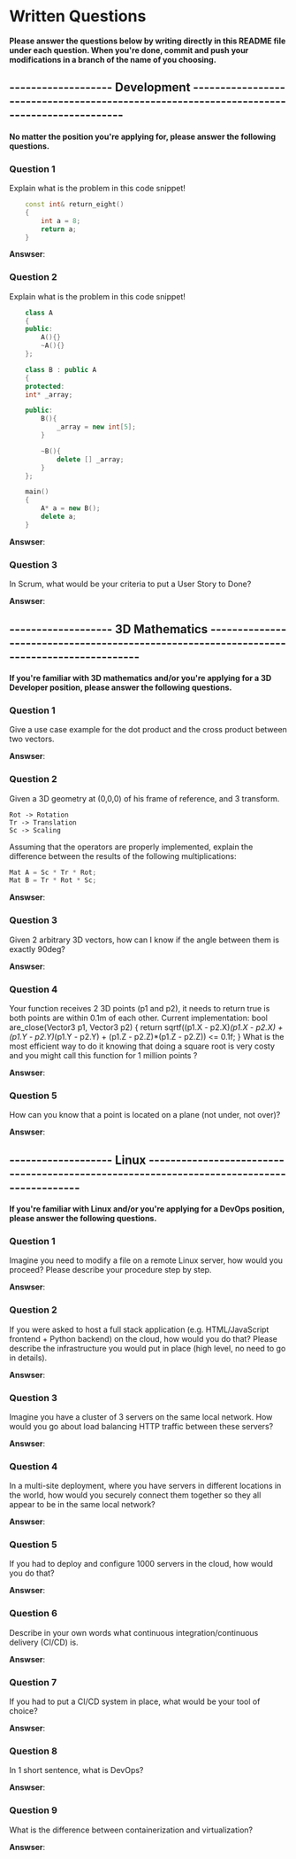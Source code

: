 # Written Questions
**Please answer the questions below by writing directly in this README file under each question. When you're done, commit and push your modifications in a branch of the name of you choosing.**


## ------------------- Development -----------------------------------------------------------------------------------------
**No matter the position you're applying for, please answer the following questions.**


### Question 1
Explain what is the problem in this code snippet!
```cpp
    const int& return_eight()
    {
        int a = 8;
        return a;
    }
```

**Answser**:


### Question 2
Explain what is the problem in this code snippet!
```cpp
    class A
    {
    public:
        A(){}
        ~A(){}
    };

    class B : public A
    {
    protected:
    int* _array;

    public:
        B(){
            _array = new int[5];
        }

        ~B(){
            delete [] _array;
        }
    };

    main()
    {
        A* a = new B();
        delete a;
    }
```

**Answser**:


### Question 3
In Scrum, what would be your criteria to put a User Story to Done?

**Answser**:




## ------------------- 3D Mathematics -----------------------------------------------------------------------------------------
**If you're familiar with 3D mathematics and/or you're applying for a 3D Developer position, please answer the following questions.**


### Question 1
Give a use case example for the dot product and the cross product between two vectors.

**Answser**:

 
### Question 2
Given a 3D geometry at (0,0,0) of his frame of reference, and 3 transform.
```
Rot -> Rotation
Tr -> Translation
Sc -> Scaling
```
Assuming that the operators are properly implemented, explain the difference between the results of the following multiplications:

```cpp
Mat A = Sc * Tr * Rot;
Mat B = Tr * Rot * Sc;
```

**Answser**:


### Question 3
Given 2 arbitrary 3D vectors, how can I know if the angle between them is exactly 90deg?

**Answser**:


### Question 4
Your function receives 2 3D points (p1 and p2), it needs to return true is both points are within 0.1m of each other.
Current implementation:
bool are_close(Vector3 p1, Vector3 p2)
{
    return sqrtf((p1.X - p2.X)*(p1.X - p2.X) + (p1.Y - p2.Y)*(p1.Y - p2.Y) + (p1.Z - p2.Z)*(p1.Z - p2.Z)) <= 0.1f;
}
What is the most efficient way to do it knowing that doing a square root is very costy and you might call this function for 1 million points ?

**Answser**:


### Question 5
How can you know that a point is located on a plane (not under, not over)?

**Answser**:





## ------------------- Linux -----------------------------------------------------------------------------------------
**If you're familiar with Linux and/or you're applying for a DevOps position, please answer the following questions.**


### Question 1
Imagine you need to modify a file on a remote Linux server, how would you proceed? Please describe your procedure step by step.

**Answser**:


### Question 2
If you were asked to host a full stack application (e.g. HTML/JavaScript frontend + Python backend) on the cloud, how would you do that? Please describe the infrastructure you would put in place (high level, no need to go in details).

**Answser**:


### Question 3
Imagine you have a cluster of 3 servers on the same local network. How would you go about load balancing HTTP traffic between these servers?

**Answser**:


### Question 4
In a multi-site deployment, where you have servers in different locations in the world, how would you securely connect them together so they all appear to be in the same local network?

**Answser**:


### Question 5
If you had to deploy and configure 1000 servers in the cloud, how would you do that?

**Answser**:


### Question 6
Describe in your own words what continuous integration/continuous delivery (CI/CD) is.

**Answser**:


### Question 7
If you had to put a CI/CD system in place, what would be your tool of choice?

**Answser**:


### Question 8
In 1 short sentence, what is DevOps?

**Answser**:


### Question 9
What is the difference between containerization and virtualization?

**Answser**:

